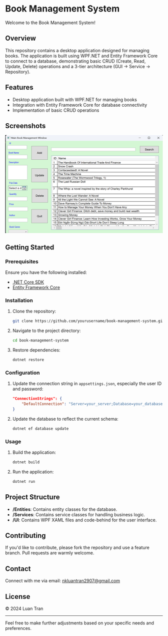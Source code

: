 # Book Management System

Welcome to the Book Management System!

## Overview

This repository contains a desktop application designed for managing books. The application is built using WPF.NET and Entity Framework Core to connect to a database, demonstrating basic CRUD (Create, Read, Update, Delete) operations and a 3-tier architecture (GUI -> Service -> Repository).


## Features

- Desktop application built with WPF.NET for managing books
- Integration with Entity Framework Core for database connectivity
- Implementation of basic CRUD operations

## Screenshots

![Image](https://github.com/ngckinhluan/book-management-system/blob/main/image/Screenshot%202024-06-29%20110941.png)

## Getting Started

### Prerequisites

Ensure you have the following installed:

- [.NET Core SDK](https://dotnet.microsoft.com/download)
- [Entity Framework Core](https://docs.microsoft.com/en-us/ef/core/)

### Installation

1. Clone the repository:
    ```bash
    git clone https://github.com/yourusername/book-management-system.git
    ```
2. Navigate to the project directory:
    ```bash
    cd book-management-system
    ```
3. Restore dependencies:
    ```bash
    dotnet restore
    ```

### Configuration

1. Update the connection string in `appsettings.json`, especially the user ID and password:
    ```json
    "ConnectionStrings": {
        "DefaultConnection": "Server=your_server;Database=your_database;User Id=your_user_id;Password=your_password;"
    }
    ```
2. Update the database to reflect the current schema:
    ```bash
    dotnet ef database update
    ```

### Usage

1. Build the application:
    ```bash
    dotnet build
    ```
2. Run the application:
    ```bash
    dotnet run
    ```

## Project Structure

- **/Entities**: Contains entity classes for the database.
- **/Services**: Contains service classes for handling business logic.
- **/UI**: Contains WPF XAML files and code-behind for the user interface.

## Contributing

If you'd like to contribute, please fork the repository and use a feature branch. Pull requests are warmly welcome.

## Contact

Connect with me via email: [nkluantran2907@gmail.com](mailto:nkluantran2907@gmail.com)

## License

© 2024 Luan Tran

---

Feel free to make further adjustments based on your specific needs and preferences.
